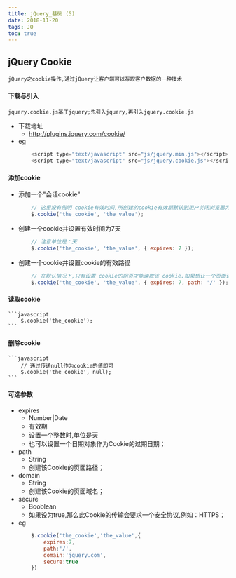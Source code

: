 ```yaml
---
title: jQuery_基础 (5)
date: 2018-11-20
tags: JQ
toc: true
---
```


## jQuery Cookie
    jQuery之cookie操作,通过jQuery让客户端可以存取客户数据的一种技术

<!-- more -->

#### 下载与引入
    jquery.cookie.js基于jquery;先引入jquery,再引入jquery.cookie.js
- 下载地址
    * http://plugins.jquery.com/cookie/
- eg
    ```javascript
        <script type="text/javascript" src="js/jquery.min.js"></script>
        <script type="text/javascript" src="js/jquery.cookie.js"></script>
    ```

#### 添加cookie
- 添加一个"会话cookie"
    ```javascript
        // 这里没有指明 cookie有效时间,所创建的cookie有效期默认到用户关闭浏览器为止,所以被称为 “会话cookie（session cookie）”。
        $.cookie('the_cookie', 'the_value');
    ```
- 创建一个cookie并设置有效时间为7天
    ```javascript
        // 注意单位是：天
        $.cookie('the_cookie', 'the_value', { expires: 7 });
    ```
- 创建一个cookie并设置cookie的有效路径
    ```javascript
        // 在默认情况下,只有设置 cookie的网页才能读取该 cookie.如果想让一个页面读取另一个页面设置的cookie,必须设置cookie的路径.cookie的路径用于设置能够读取 cookie的顶级目录.将这个路径设置为网站的根目录,可以让所有网页都能互相读取 cookie （一般不要这样设置,防止出现冲突）.
        $.cookie('the_cookie', 'the_value', { expires: 7, path: '/' });
    ```

#### 读取cookie
    ```javascript
        $.cookie('the_cookie');
    ```

#### 删除cookie
    ```javascript
        // 通过传递null作为cookie的值即可
        $.cookie('the_cookie', null);
    ```

#### 可选参数
- expires
    * Number|Date
    * 有效期
    * 设置一个整数时,单位是天
    * 也可以设置一个日期对象作为Cookie的过期日期；
- path
    * String
    * 创建该Cookie的页面路径；
- domain
    * String
    * 创建该Cookie的页面域名；
- secure
    * Booblean
    * 如果设为true,那么此Cookie的传输会要求一个安全协议,例如：HTTPS；
- eg
    ```javascript
        $.cookie('the_cookie','the_value',{
            expires:7,  
            path:'/',
            domain:'jquery.com',
            secure:true
        })
    ```

